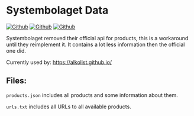 # Systembolaget Data
[![Github](https://img.shields.io/github/stars/C4illin/systembolaget-data?logo=github&logoColor=white&style=for-the-badge)](https://github.com/C4illin/systembolaget-data/stargazers/)
[![Github](https://img.shields.io/github/last-commit/C4illin/systembolaget-data?logoColor=white&style=for-the-badge&label=Updated)](https://github.com/C4illin/systembolaget-data/commits/main)
[![Github](https://img.shields.io/website?down_color=red&down_message=offline&style=for-the-badge&up_color=limegreen&up_message=online&url=https%3A%2F%2Falkolist.github.io%2F)](https://alkolist.github.io/)

Systembolaget removed their official api for products, this is a workaround until they reimplement it. It contains a lot less information then the official one did.

Currently used by:
https://alkolist.github.io/


## Files:

`products.json` includes all products and some information about them.

`urls.txt` includes all URLs to all available products.
